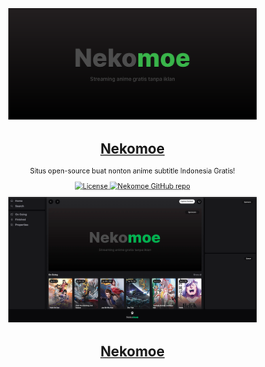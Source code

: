 <a href="https://nekomoe.vercel.app">
  <img alt="Nonton anime subtitle Indonesia Gratis!" src="/app/opengraph-image.png">
  <h1 align="center">Nekomoe</h1>
</a>

<p align="center">
  Situs open-source buat nonton anime subtitle Indonesia Gratis!
</p>

<p align="center">
  <a href="https://github.com/ghikurniawan/nekomoe/LICENSE">
    <img src="https://img.shields.io/github/license/ghikurniawan/nekomoe?label=license&logo=github&color=f80&logoColor=fff" alt="License" />
  </a>
  <a href="https://github.com/ghikurniawan/nekomoe"><img src="https://img.shields.io/github/stars/ghikurniawan/nekomoe?style=social" alt="Nekomoe GitHub repo"></a>
</p>

<a href="https://nekomoe.vercel.app">
  <img alt="Nonton anime subtitle Indonesia Gratis!" src="/public/assets/img/sc-home-page.png">
  <h1 align="center">Nekomoe</h1>
</a>
